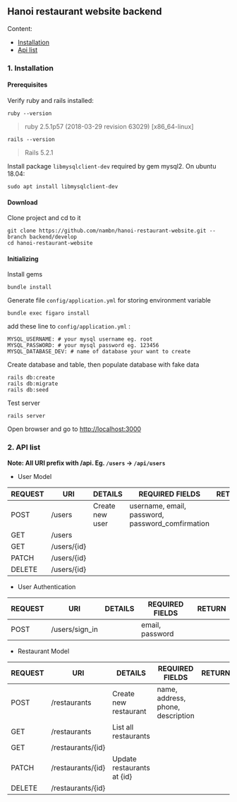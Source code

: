 ## Hanoi restaurant website backend
Content:
- [Installation](#1-Installation)
- [Api list](#2-api-list)

### 1. Installation

#### Prerequisites

Verify ruby and rails installed:
```
ruby --version
```
> ruby 2.5.1p57 (2018-03-29 revision 63029) [x86_64-linux]
```
rails --version
```
> Rails 5.2.1

Install package `libmysqlclient-dev` required by gem mysql2. On ubuntu 18.04:
```
sudo apt install libmysqlclient-dev
```

#### Download
Clone project and cd to it
```
git clone https://github.com/nambn/hanoi-restaurant-website.git --branch backend/develop
cd hanoi-restaurant-website
```

#### Initializing

Install gems
```
bundle install
```
Generate file `config/application.yml` for storing environment variable
```
bundle exec figaro install
```
add these line to `config/application.yml` :
```
MYSQL_USERNAME: # your mysql username eg. root
MYSQL_PASSWORD: # your mysql password eg. 123456
MYSQL_DATABASE_DEV: # name of database your want to create
```
Create database and table, then populate database with fake data
```
rails db:create
rails db:migrate
rails db:seed
```
Test server 
```
rails server
```
Open browser and go to [http://localhost:3000]()

### 2. API list

**Note: All URI prefix with /api. Eg. `/users` -> `/api/users`**

- User Model

REQUEST | URI | DETAILS | REQUIRED FIELDS | RETURN
--- | --- | --- | --- | --- 
POST | /users | Create new user| username, email, password, password_comfirmation|
GET | /users |||
GET | /users/{id} |||
PATCH | /users/{id} |||
DELETE | /users/{id} |||

- User Authentication

REQUEST | URI | DETAILS | REQUIRED FIELDS | RETURN
--- | --- | --- | --- | --- 
POST | /users/sign_in | | email, password |

- Restaurant Model

REQUEST | URI | DETAILS | REQUIRED FIELDS | RETURN
--- | --- | --- | --- | --- 
POST | /restaurants | Create new restaurant | name, address, phone, description |
GET | /restaurants | List all restaurants
GET | /restaurants/{id} |
PATCH | /restaurants/{id} | Update restaurants at {id}
DELETE | /restaurants/{id}
